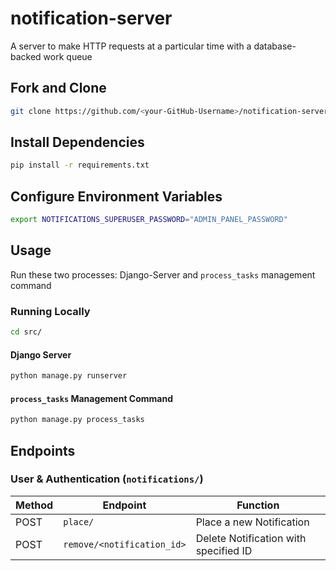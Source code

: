 # notification-server
A server to make HTTP requests at a particular time with a database-backed work queue

## Fork and Clone
```bash
git clone https://github.com/<your-GitHub-Username>/notification-server.git
```

## Install Dependencies
```bash
pip install -r requirements.txt
```

## Configure Environment Variables
```bash
export NOTIFICATIONS_SUPERUSER_PASSWORD="ADMIN_PANEL_PASSWORD"
```

## Usage

Run these two processes: Django-Server and `process_tasks` management command

### Running Locally
```bash
cd src/
```
#### Django Server
```bash
python manage.py runserver
```
#### `process_tasks` Management Command
```bash
python manage.py process_tasks
```

## Endpoints

### User & Authentication (`notifications/`)

| Method | Endpoint | Function |
|--|--|--|
| POST | `place/` | Place a new Notification |
| POST | `remove/<notification_id>` | Delete Notification with specified ID |
